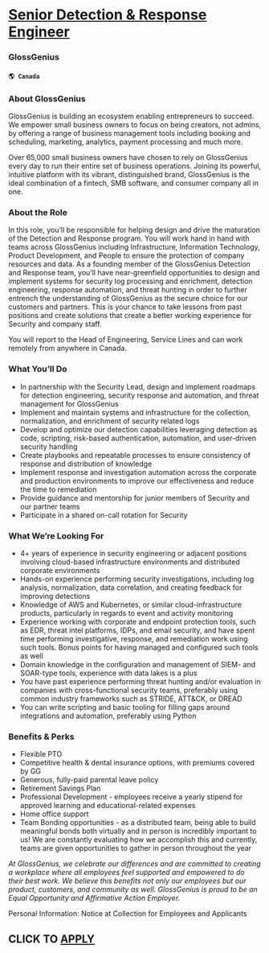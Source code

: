 # [Senior Detection & Response Engineer](https://www.remotewlb.com/apply/senior-detection-response-engineer)  
### GlossGenius  
#### `🌎 Canada`  

### About GlossGenius

GlossGenius is building an ecosystem enabling entrepreneurs to succeed. We empower small business owners to focus on being creators, not admins, by offering a range of business management tools including booking and scheduling, marketing, analytics, payment processing and much more.

Over 65,000 small business owners have chosen to rely on GlossGenius every day to run their entire set of business operations. Joining its powerful, intuitive platform with its vibrant, distinguished brand, GlossGenius is the ideal combination of a fintech, SMB software, and consumer company all in one.

### About the Role

In this role, you’ll be responsible for helping design and drive the maturation of the Detection and Response program. You will work hand in hand with teams across GlossGenius including Infrastructure, Information Technology, Product Development, and People to ensure the protection of company resources and data. As a founding member of the GlossGenius Detection and Response team, you’ll have near-greenfield opportunities to design and implement systems for security log processing and enrichment, detection engineering, response automation, and threat hunting in order to further entrench the understanding of GlossGenius as the secure choice for our customers and partners. This is your chance to take lessons from past positions and create solutions that create a better working experience for Security and company staff.

You will report to the Head of Engineering, Service Lines and can work remotely from anywhere in Canada.

### What You’ll Do

  * In partnership with the Security Lead, design and implement roadmaps for detection engineering, security response and automation, and threat management for GlossGenius
  * Implement and maintain systems and infrastructure for the collection, normalization, and enrichment of security related logs
  * Develop and optimize our detection capabilities leveraging detection as code, scripting, risk-based authentication, automation, and user-driven security handling
  * Create playbooks and repeatable processes to ensure consistency of response and distribution of knowledge
  * Implement response and investigation automation across the corporate and production environments to improve our effectiveness and reduce the time to remediation
  * Provide guidance and mentorship for junior members of Security and our partner teams
  * Participate in a shared on-call rotation for Security

### What We’re Looking For

  * 4+ years of experience in security engineering or adjacent positions involving cloud-based infrastructure environments and distributed corporate environments
  * Hands-on experience performing security investigations, including log analysis, normalization, data correlation, and creating feedback for improving detections 
  * Knowledge of AWS and Kubernetes, or similar cloud-infrastructure products, particularly in regards to event and activity monitoring
  * Experience working with corporate and endpoint protection tools, such as EDR, threat intel platforms, IDPs, and email security, and have spent time performing investigative, response, and remediation work using such tools. Bonus points for having managed and configured such tools as well
  * Domain knowledge in the configuration and management of SIEM- and SOAR-type tools, experience with data lakes is a plus
  * You have past experience performing threat hunting and/or evaluation in companies with cross-functional security teams, preferably using common industry frameworks such as STRIDE, ATT&CK, or DREAD
  * You can write scripting and basic tooling for filling gaps around integrations and automation, preferably using Python

### Benefits & Perks

  * Flexible PTO
  * Competitive health & dental insurance options, with premiums covered by GG
  * Generous, fully-paid parental leave policy
  * Retirement Savings Plan
  * Professional Development - employees receive a yearly stipend for approved learning and educational-related expenses
  * Home office support
  * Team Bonding opportunities - as a distributed team, being able to build meaningful bonds both virtually and in person is incredibly important to us! We are constantly evaluating how we accomplish this and currently, teams are given opportunities to gather in person throughout the year

 _At GlossGenius, we celebrate our differences and are committed to creating a workplace where all employees feel supported and empowered to do their best work. We believe this benefits not only our employees but our product, customers, and community as well. GlossGenius is proud to be an Equal Opportunity and Affirmative Action Employer._

Personal Information: Notice at Collection for Employees and Applicants

  
## CLICK TO [APPLY](https://www.remotewlb.com/apply/senior-detection-response-engineer)

